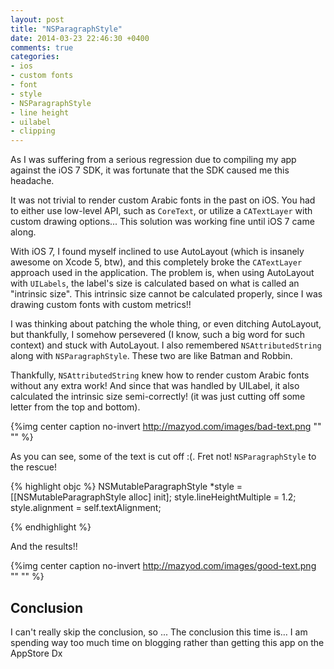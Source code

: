 ```yaml
---
layout: post
title: "NSParagraphStyle"
date: 2014-03-23 22:46:30 +0400
comments: true
categories: 
- ios
- custom fonts
- font
- style
- NSParagraphStyle
- line height
- uilabel
- clipping
---
```


As I was suffering from a serious regression due to compiling my app against the iOS 7 SDK, it was fortunate that the SDK caused me this headache.

It was not trivial to render custom Arabic fonts in the past on iOS. You had to either use low-level API, such as `CoreText`, or utilize a `CATextLayer` with custom drawing options... This solution was working fine until iOS 7 came along.

With iOS 7, I found myself inclined to use AutoLayout (which is insanely awesome on Xcode 5, btw), and this completely broke the `CATextLayer` approach used in the application. The problem is, when using AutoLayout with `UILabels`, the label's size is calculated based on what is called an "intrinsic size". This intrinsic size cannot be calculated properly, since I was drawing custom fonts with custom metrics!!

I was thinking about patching the whole thing, or even ditching AutoLayout, but thankfully, I somehow persevered (I know, such a big word for such context) and stuck with AutoLayout. I also remembered `NSAttributedString` along with `NSParagraphStyle`. These two are like Batman and Robbin.

Thankfully, `NSAttributedString` knew how to render custom Arabic fonts without any extra work! And since that was handled by UILabel, it also calculated the intrinsic size semi-correctly! (it was just cutting off some letter from the top and bottom).

{%img center caption no-invert http://mazyod.com/images/bad-text.png "" "" %}

As you can see, some of the text is cut off :(. Fret not! `NSParagraphStyle` to the rescue!

{% highlight objc %}
NSMutableParagraphStyle *style = [[NSMutableParagraphStyle alloc] init];
style.lineHeightMultiple = 1.2;
style.alignment = self.textAlignment;

{% endhighlight %}

And the results!!

{%img center caption no-invert http://mazyod.com/images/good-text.png "" "" %}

## Conclusion

I can't really skip the conclusion, so ... The conclusion this time is... I am spending way too much time on blogging rather than getting this app on the AppStore Dx
